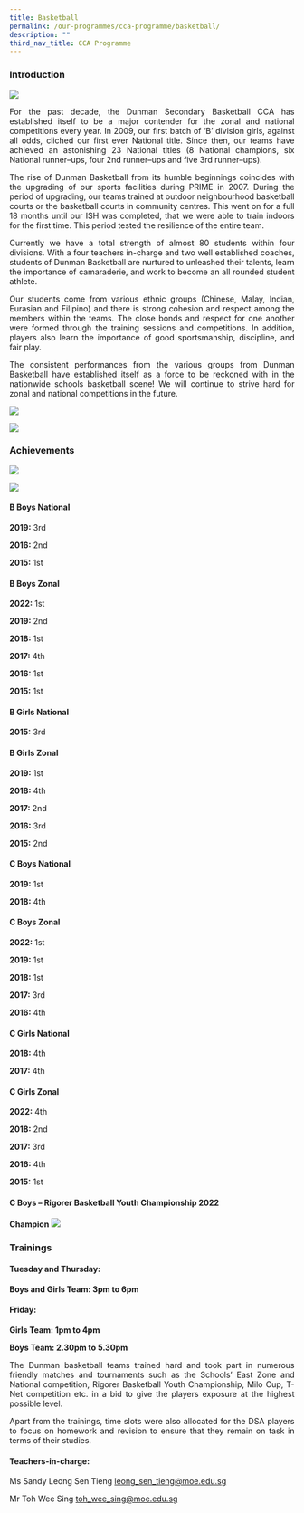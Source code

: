 ```yaml
---
title: Basketball
permalink: /our-programmes/cca-programme/basketball/
description: ""
third_nav_title: CCA Programme
---
```

### Introduction

![](/images/CCA%20Photos/Basketball/basketball_01.jpg)

<p style="text-align: justify;">For the past decade, the Dunman Secondary Basketball CCA has established itself to be a major contender for the zonal and national competitions every year. In 2009, our first batch of ‘B’ division girls, against all odds, cliched our first ever National title. Since then, our teams have achieved an astonishing 23 National titles (8 National champions, six National runner–ups, four 2nd runner–ups and five 3rd runner–ups).</p>

<p style="text-align: justify;">The rise of Dunman Basketball from its humble beginnings coincides with the upgrading of our sports facilities during PRIME in 2007. During the period of upgrading, our teams trained at outdoor neighbourhood basketball courts or the basketball courts in community centres. This went on for a full 18 months until our ISH was completed, that we were able to train indoors for the first time. This period tested the resilience of the entire team.</p>

<p style="text-align: justify;">Currently we have a total strength of almost 80 students within four divisions. With a four teachers in-charge and two well established coaches, students of Dunman Basketball are nurtured to unleashed their talents, learn the importance of camaraderie, and work to become an all rounded student athlete.</p>

<p style="text-align: justify;">Our students come from various ethnic groups (Chinese, Malay, Indian, Eurasian and Filipino) and there is strong cohesion and respect among the members within the teams. The close bonds and respect for one another were formed through the training sessions and competitions. In addition, players also learn the importance of good sportsmanship, discipline, and fair play.</p>

<p style="text-align: justify;">The consistent performances from the various groups from Dunman Basketball have established itself as a force to be reckoned with in the nationwide schools basketball scene! We will continue to strive hard for zonal and national competitions in the future.</p>

![](/images/CCA%20Photos/Basketball/basketball_02.jpg)

![](/images/CCA%20Photos/Basketball/basketball_03.jpg)

### Achievements

![](/images/CCA%20Photos/Basketball/basketball_04.jpg)

![](/images/CCA%20Photos/Basketball/basketball_05.jpg)

#### B Boys National

**2019:**&nbsp;3rd

**2016:**&nbsp;2nd

**2015:**&nbsp;1st

#### B Boys Zonal

**2022:** 1st

**2019:**&nbsp;2nd

**2018:**&nbsp;1st

**2017:**&nbsp;4th

**2016:**&nbsp;1st

**2015:**&nbsp;1st

#### B Girls National

**2015:**&nbsp;3rd

#### B Girls Zonal

**2019:**&nbsp;1st

**2018:**&nbsp;4th

**2017:**&nbsp;2nd

**2016:**&nbsp;3rd

**2015:**&nbsp;2nd

#### C Boys National

**2019:**&nbsp;1st

**2018:**&nbsp;4th

#### C Boys Zonal

**2022:**&nbsp;1st

**2019:**&nbsp;1st

**2018:**&nbsp;1st

**2017:**&nbsp;3rd

**2016:**&nbsp;4th

#### C Girls National

**2018:**&nbsp;4th

**2017:**&nbsp;4th

#### C Girls Zonal

**2022:**&nbsp;4th

**2018:**&nbsp;2nd

**2017:**&nbsp;3rd

**2016:**&nbsp;4th

**2015:**&nbsp;1st

#### C Boys – Rigorer Basketball Youth Championship 2022
**Champion**
![](/images/CCA%20Photos/Basketball/basketball_06.jpg)

### Trainings

#### Tuesday and Thursday:

**Boys and Girls Team: 3pm to 6pm**

#### Friday:

**Girls Team: 1pm to 4pm**

**Boys Team: 2.30pm to 5.30pm**

<p style="text-align: justify;">The Dunman basketball teams trained hard and took part in numerous friendly matches and tournaments such as the Schools’ East Zone and National competition, Rigorer Basketball Youth Championship, Milo Cup, T-Net competition etc. in a bid to give the players exposure at the highest possible level.</p>

<p style="text-align: justify;">Apart from the trainings, time slots were also allocated for the DSA players to focus on homework and revision to ensure that they remain on task in terms of their studies.</p>

#### Teachers-in-charge:

Ms Sandy Leong Sen Tieng [leong\_sen\_tieng@moe.edu.sg](mailto:leong_sen_tieng@moe.edu.sg)

Mr Toh Wee Sing [toh\_wee\_sing@moe.edu.sg](mailto:toh_wee_sing@moe.edu.sg)